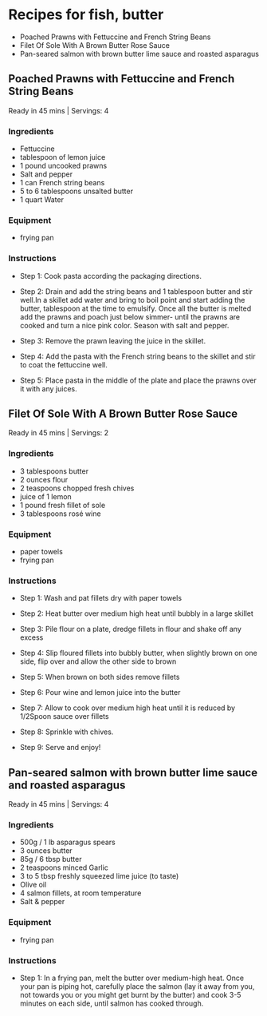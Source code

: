 
Recipes for fish, butter
========================
  
  - Poached Prawns with Fettuccine and French String Beans  
  - Filet Of Sole With A Brown Butter Rose Sauce  
  - Pan-seared salmon with brown butter lime sauce and roasted asparagus
## Poached Prawns with Fettuccine and French String Beans
  
Ready in 45 mins | Servings: 4
### Ingredients
  
  - Fettuccine  
  - tablespoon of lemon juice  
  - 1 pound uncooked prawns  
  - Salt and pepper  
  - 1 can French string beans  
  - 5 to 6 tablespoons unsalted butter  
  - 1 quart Water
### Equipment
  
  - frying pan
### Instructions
  
  - Step 1: Cook pasta according the packaging directions.
  
  - Step 2: Drain and add the string beans and 1 tablespoon butter and stir well.In a skillet add water and bring to boil point and start adding the butter, tablespoon at the time to emulsify. Once all the butter is melted add the prawns and poach  just below simmer- until the prawns are cooked and turn a nice pink color. Season with salt and pepper.
  
  - Step 3: Remove the prawn leaving the juice in the skillet.
  
  - Step 4: Add the pasta with the French string beans to the skillet and stir to coat the fettuccine well.
  
  - Step 5: Place pasta in the middle of the plate and place the prawns over it with any juices.

## Filet Of Sole With A Brown Butter Rose Sauce
  
Ready in 45 mins | Servings: 2
### Ingredients
  
  - 3 tablespoons butter  
  - 2 ounces flour  
  - 2 teaspoons chopped fresh chives  
  - juice of 1 lemon  
  - 1 pound fresh fillet of sole  
  - 3 tablespoons rosé wine
### Equipment
  
  - paper towels  
  - frying pan
### Instructions
  
  - Step 1: Wash and pat fillets dry with paper towels
  
  - Step 2: Heat butter over medium high heat until bubbly in a large skillet
  
  - Step 3: Pile flour on a plate, dredge fillets in flour and shake off any excess
  
  - Step 4: Slip floured fillets into bubbly butter, when slightly brown on one side, flip over and allow the other side to brown
  
  - Step 5: When brown on both sides remove fillets
  
  - Step 6: Pour wine and lemon juice into the butter
  
  - Step 7: Allow to cook over medium high heat until it is reduced by 1/2Spoon sauce over fillets
  
  - Step 8: Sprinkle with chives.
  
  - Step 9: Serve and enjoy!

## Pan-seared salmon with brown butter lime sauce and roasted asparagus
  
Ready in 45 mins | Servings: 4
### Ingredients
  
  - 500g / 1 lb asparagus spears  
  - 3 ounces butter  
  - 85g / 6 tbsp butter  
  - 2 teaspoons minced Garlic  
  - 3 to 5 tbsp freshly squeezed lime juice (to taste)  
  - Olive oil  
  - 4 salmon fillets, at room temperature  
  - Salt & pepper
### Equipment
  
  - frying pan
### Instructions
  
  - Step 1: In a frying pan, melt the butter over medium-high heat. Once your pan is piping hot, carefully place the salmon (lay it away from you, not towards you or you might get burnt by the butter) and cook 3-5 minutes on each side, until salmon has cooked through.
